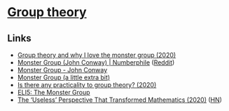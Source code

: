 # [Group theory](https://en.wikipedia.org/wiki/Group_theory)

## Links

- [Group theory and why I love the monster group (2020)](https://www.youtube.com/watch?v=mH0oCDa74tE)
- [Monster Group (John Conway) | Numberphile](https://www.youtube.com/watch?v=jsSeoGpiWsw) ([Reddit](https://www.reddit.com/r/math/comments/254q8a/monster_group_numberphile/))
- [Monster Group - John Conway](https://www.youtube.com/watch?v=lbN8EMcOH5o)
- [Monster Group (a little extra bit)](https://www.youtube.com/watch?v=MXKiih4JJvQ)
- [Is there any practicality to group theory? (2020)](https://www.reddit.com/r/learnmath/comments/fs2cej/is_there_any_practicality_to_group_theory/)
- [ELI5: The Monster Group](https://www.reddit.com/r/math/comments/43gcyh/eli5_the_monster_group/)
- [The ‘Useless’ Perspective That Transformed Mathematics (2020)](https://www.quantamagazine.org/the-useless-perspective-that-transformed-mathematics-20200609/) ([HN](https://news.ycombinator.com/item?id=23473919))
